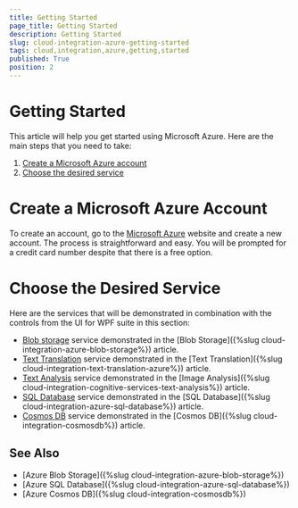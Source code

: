 ```yaml
---
title: Getting Started
page_title: Getting Started
description: Getting Started
slug: cloud-integration-azure-getting-started
tags: cloud,integration,azure,getting,started
published: True
position: 2
---
```


# Getting Started

This article will help you get started using Microsoft Azure. Here are the main steps that you need to take:

1. [Create a Microsoft Azure account](#create-a-microsoft-azure-account)
2. [Choose the desired service](#choose-the-desired-service)

# Create a Microsoft Azure Account

To create an account, go to the [Microsoft Azure](https://azure.microsoft.com/en-us/free/) website and create a new account. The process is straightforward and easy. You will be prompted for a credit card number despite that there is a free option. 

# Choose the Desired Service

Here are the services that will be demonstrated in combination with the controls from the UI for WPF suite in this section:

* [Blob storage](https://docs.microsoft.com/en-us/azure/storage/common/storage-create-storage-account) service demonstrated in the [Blob Storage]({%slug cloud-integration-azure-blob-storage%}) article.
* [Text Translation](https://azure.microsoft.com/en-us/services/cognitive-services/translator-text-api/) service demonstrated in the [Text Translation]({%slug cloud-integration-text-translation-azure%}) article.
* [Text Analysis](https://azure.microsoft.com/en-us/services/cognitive-services/text-analytics/) service demonstrated in the [Image Analysis]({%slug cloud-integration-cognitive-services-text-analysis%}) article.
* [SQL Database](https://docs.microsoft.com/en-us/azure/sql-database/) service demonstrated in the [SQL Database]({%slug cloud-integration-azure-sql-database%}) article.
* [Cosmos DB](https://docs.microsoft.com/en-us/azure/cosmos-db/introduction) service demonstrated in the [Cosmos DB]({%slug cloud-integration-cosmosdb%}) article.

## See Also

* [Azure Blob Storage]({%slug cloud-integration-azure-blob-storage%})
* [Azure SQL Database]({%slug cloud-integration-azure-sql-database%}) 
* [Azure Cosmos DB]({%slug cloud-integration-cosmosdb%})